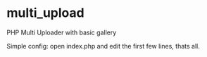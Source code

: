 # multi_upload
PHP Multi Uploader with basic gallery

Simple config:
open index.php and edit the first few lines, thats all.
